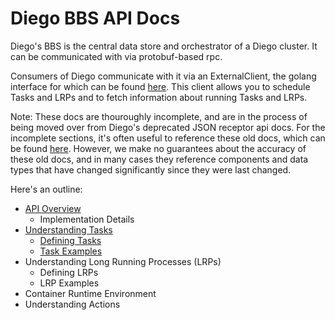 # Diego BBS API Docs

Diego's BBS is the central data store and orchestrator of a Diego cluster. It can be communicated with via protobuf-based rpc.

Consumers of Diego communicate with it via an ExternalClient, the golang interface for which can be found [here](https://godoc.org/github.com/cloudfoundry-incubator/bbs#ExternalClient). This client allows you to schedule Tasks and LRPs and to fetch information about running Tasks and LRPs.

Note: These docs are thouroughly incomplete, and are in the process of being moved over from Diego's deprecated JSON receptor api docs. For the incomplete sections, it's often useful to reference these old docs, which can be found [here](https://github.com/cloudfoundry-incubator/receptor/tree/master/doc). However, we make no guarantees about the accuracy of these old docs, and in many cases they reference components and data types that have changed significantly since they were last changed.

Here's an outline:

- [API Overview](overview.md)
   - Implementation Details
- [Understanding Tasks](tasks.md)
   - [Defining Tasks](defining-tasks.md)
   - [Task Examples](task-examples.md)
- Understanding Long Running Processes (LRPs)
   - Defining LRPs
   - LRP Examples
- Container Runtime Environment
- Understanding Actions
